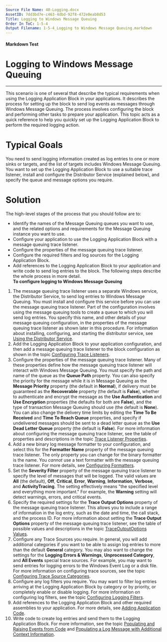 ```yaml
---
Source File Name: 40-Logging.docx
AssetID: 7dd3bd7e-c463-4dbd-92f8-472e0eab8d53
Title: Logging to Windows Message Queuing
Order In ToC: 1-5-4
Output Filename: 1-5-4_Logging to Windows Message Queuing.markdown
---
```


#### Markdown Test ####
# Logging to Windows Message Queuing #
----------

This scenario is one of several that describe the typical requirements when using the Logging Application Block in your applications. It describes the process for setting up the block to send log events as messages through Windows Message Queuing. The process involves configuring the block and performing other tasks to prepare your application. This topic acts as a quick reference to help you quickly set up the Logging Application Block to perform the required logging action.  

# Typical Goals #
You need to send logging information created as log entries to one or more sinks or targets, and the list of targets includes Windows Message Queuing. You want to set up the Logging Application Block to use a suitable trace listener, install and configure the Distributor Service (explained below), and specify the queue and message options you require.   

# Solution #
The high-level stages of the process that you should follow are to:  
+ Identify the names of the Message Queuing queues you want to use, and the related options and requirements for the Message Queuing instance you want to use.
+ Configure your application to use the Logging Application Block with a message queuing trace listener.
+ Configure the properties of the message queuing trace listener.
+ Configure the required filters and log sources for the Logging Application Block.
+ Add references to the Logging Application Block to your application and write code to send log entries to the block. 
The following steps describe the whole process in more detail.  
**To configure logging to Windows Message Queuing**

1. The message queuing trace listener uses a separate Windows service, the Distributor Service, to send log entries to Windows Message Queuing. You must install and configure this service before you can use the message queuing trace listener. Part of the configuration involves using the message queuing tools to create a queue to which you will send log entries. You specify this name, and other details of your message queuing configuration, in the properties of the message queuing trace listener as shown later in this procedure. For information about installing, configuring, and starting the distributor service, see [Using the Distributor Service]({$finalDocSet}).  
2. Add the Logging Application Block to your application configuration, and then add a message queuing trace listener to the block configuration as shown in the topic [Configuring Trace Listeners]({$finalDocSet}). 
3. Configure the properties of the message queuing trace listener. Many of these properties define how the message queuing trace listener will interact with Windows Message Queuing. You must specify the path and name of the queue as the **Queue Path** property. You can also specify the priority for the message while it is in Message Queuing as the **Message Priority** property (the default in **Normal**), if delivery must be guaranteed as the **Recoverable** property (the default is **False**), whether to authenticate and encrypt the message as the **Use Authentication** and **Use Encryption** properties (the defaults for both are **False**), and the type of transaction Message Queuing should use (the default is **None**). You can also change the delivery time limits by editing the **Time To Be Received** and **Time To Reach Queue** properties, and specify if undelivered messages should be sent to a dead letter queue as the **Use Dead Letter Queue** property (the default is **False**). For more information about configuring the message queuing trace listener, see the table of properties and descriptions in the topic [Trace Listener Properties]({$finalDocSet}).  
4. Add a new binary log message formatter to your configuration, and select this for the **Formatter Name** property of the message queuing trace listener. The only property you can change for the binary formatter is the name. You <i>cannot</i> use a text formatter with the message queuing trace listener. For more details, see [Configuring Formatters]({$finalDocSet}).
5. Set the **Severity Filter** property of the message queuing trace listener to specify the level of messages that will be logged. The valid values are **All** (the default), **Off**, **Critical**, **Error**, **Warning**, **Information**, **Verbose**, and **ActivityTracing**. The setting effectively means "the specified level and everything more important." For example, the **Warning** setting will detect warnings, errors, and critical events.
6. Specify the required settings for the **Trace Output Options** property of the message queuing trace listener. This allows you to include a range of information in the log entry, such as the date and time, the call stack, and the process ID. For more information about setting the **Trace Output Options** property of the message queuing trace listener, see the table of possible values and descriptions in the topic [TraceOutputOptions Values]({$finalDocSet}).
7. Configure any Trace Sources you require. In general, you will add additional categories if you want to be able to assign log entries to more than the default **General** category. You may also want to change the settings for the **Logging Errors &amp; Warnings**, **Unprocessed Category**, and **All Events** special trace sources. For example, you may want to send entries for logging errors to the Windows Event Log or a disk file. For more information on configuring trace sources, see the topic [Configuring Trace Source Categories]({$finalDocSet}). 
8. Configure any log filters you require. You may want to filter log entries arriving at the Logging Application Block by category or by priority, or completely enable or disable logging. For more information on configuring log filters, see the topic [Configuring Logging Filters]({$finalDocSet}).
9. Add references to the Logging Application Block and other required assemblies to your application. For more details, see [Adding Application Code]({$finalDocSet}).
10. Write code to create log entries and send them to the Logging Application Block. For more information, see the topic [Populating and Raising Events from Code]({$finalDocSet}) and [Populating a Log Message with Additional Context Information]({$finalDocSet}).

